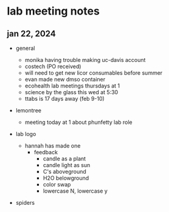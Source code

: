 # lab meeting notes
## jan 22, 2024

- general
	- monika having trouble making uc-davis account
	- costech (PO received)
	- will need to get new licor consumables before summer
	- evan made new dmso container
	- ecohealth lab meetings thursdays at 1
	- science by the glass this wed at 5:30
	- ttabs is 17 days away (feb 9-10)

- lemontree
	- meeting today at 1 about phunfetty lab role

- lab logo
	- hannah has made one
		- feedback
			- candle as a plant
			- candle light as sun
			- C's aboveground
			- H2O belowground
			- color swap
			- lowercase N, lowercase y

- spiders